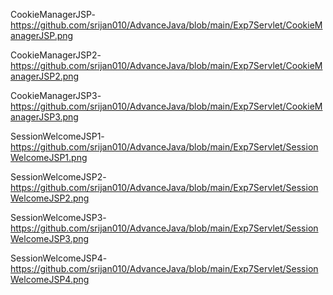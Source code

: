 CookieManagerJSP-https://github.com/srijan010/AdvanceJava/blob/main/Exp7Servlet/CookieManagerJSP.png


CookieManagerJSP2-https://github.com/srijan010/AdvanceJava/blob/main/Exp7Servlet/CookieManagerJSP2.png

CookieManagerJSP3-https://github.com/srijan010/AdvanceJava/blob/main/Exp7Servlet/CookieManagerJSP3.png

SessionWelcomeJSP1-https://github.com/srijan010/AdvanceJava/blob/main/Exp7Servlet/SessionWelcomeJSP1.png

SessionWelcomeJSP2-https://github.com/srijan010/AdvanceJava/blob/main/Exp7Servlet/SessionWelcomeJSP2.png

SessionWelcomeJSP3-https://github.com/srijan010/AdvanceJava/blob/main/Exp7Servlet/SessionWelcomeJSP3.png

SessionWelcomeJSP4-https://github.com/srijan010/AdvanceJava/blob/main/Exp7Servlet/SessionWelcomeJSP4.png
